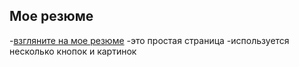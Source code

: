 ## Мое резюме

-[взгляните на мое резюме](https://beliasau.github.io/my_cv) 
-это простая страница
-используется несколько кнопок и картинок
